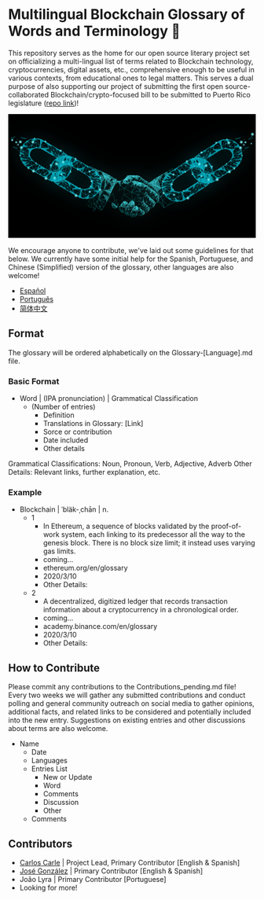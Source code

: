 Multilingual Blockchain Glossary of Words and Terminology 📕
=======
This repository serves as the home for our open source literary project set on officializing a multi-lingual list of terms related to Blockchain technology, cryptocurrencies, digital assets, etc., comprehensive enough to be useful in various contexts, from educational ones to legal matters. This serves a dual purpose of also supporting our project of submitting the first open source-collaborated Blockchain/crypto-focused bill to be submitted to Puerto Rico legislature ([repo link](https://github.com/Blockchain-Puerto-Rico/Judicial-Recognition-of-Citizen-Rights-over-Certain-Types-of-Digital-Assets))!

![Blockchain black banner](blockchain_banner.webp)

We encourage anyone to contribute, we've laid out some guidelines for that below. We currently have some initial help for the Spanish, Portuguese, and Chinese (Simplified) version of the glossary, other languages are also welcome!

* [Español](https://github.com/Blockchain-Puerto-Rico/American-Dictionary-for-Blockchain-Words-and-Terminology/blob/main/Espa%C3%B1ol/README_Espa%C3%B1ol.md)
* [Português](https://github.com/Blockchain-Puerto-Rico/American-Dictionary-for-Blockchain-Words-and-Terminology/blob/main/Portugu%C3%AAs/README_Portugu%C3%AAs.md)
* [简体中文](https://github.com/Blockchain-Puerto-Rico/American-Dictionary-for-Blockchain-Words-and-Terminology/blob/main/%E7%AE%80%E4%BD%93%E4%B8%AD%E6%96%87/README_%E7%AE%80%E4%BD%93%E4%B8%AD%E6%96%87.md)

## Format 

The glossary will be ordered alphabetically on the Glossary-[Language].md file.

### Basic Format
* Word | (IPA pronunciation) | Grammatical Classification
	* (Number of entries)
		* Definition
		* Translations in Glossary: [Link]
		* Sorce or contribution
		* Date included
		* Other details

Grammatical Classifications: Noun, Pronoun, Verb, Adjective, Adverb
Other Details: Relevant links, further explanation, etc.

### Example

- Blockchain | ˈbläk-ˌchān | n.
	* 1
		* In Ethereum, a sequence of blocks validated by the proof-of-work system, each linking to its predecessor all the way to the genesis block. There is no block size limit; it instead uses varying gas limits.
		* coming...
		* ethereum.org/en/glossary
		* 2020/3/10
		* Other Details:
	* 2
		* A decentralized, digitized ledger that records transaction information about a cryptocurrency in a chronological order.
		* coming...
		* academy.binance.com/en/glossary
		* 2020/3/10
		* Other Details:


## How to Contribute

Please commit any contributions to the Contributions_pending.md file! Every two weeks we will gather any submitted contributions and conduct polling and general community outreach on social media to gather opinions, additional facts, and related links to be considered and potentially included into the new entry. Suggestions on existing entries and other discussions about terms are also welcome.

* Name
	* Date
	* Languages
	* Entries List
		* New or Update
		* Word
		* Comments
		* Discussion
		* Other
	* Comments

## Contributors

* [Carlos Carle](https://github.com/cacarle) | Project Lead, Primary Contributor [English & Spanish]
* [José González](https://github.com/gobonzobean) | Primary Contributor [English & Spanish]
* João Lyra | Primary Contributor [Portuguese]
* Looking for more!
